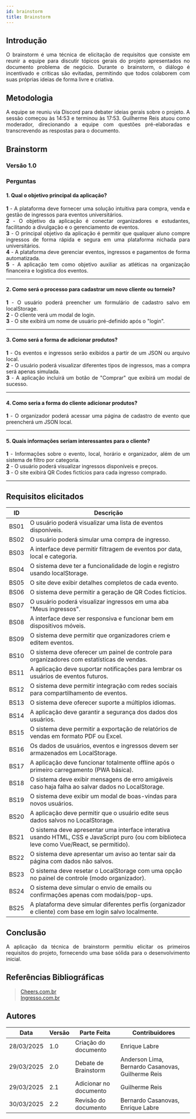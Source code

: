 ```yaml
---
id: brainstorm
title: Brainstorm
---
```


## Introdução
<p align="justify">
O brainstorm é uma técnica de elicitação de requisitos que consiste em reunir a equipe para discutir tópicos gerais do projeto apresentados no documento problema de negócio. Durante o brainstorm, o diálogo é incentivado e críticas são evitadas, permitindo que todos colaborem com suas próprias ideias de forma livre e criativa.
</p>

## Metodologia
<p align="justify">
A equipe se reuniu via Discord para debater ideias gerais sobre o projeto. A sessão começou às 14:53 e terminou às 17:53. Guilherme Reis atuou como moderador, direcionando a equipe com questões pré-elaboradas e transcrevendo as respostas para o documento.
</p>

## Brainstorm

### Versão 1.0

### Perguntas

#### 1. Qual o objetivo principal da aplicação?
<p align="justify">
<b>1</b> - A plataforma deve fornecer uma solução intuitiva para compra, venda e gestão de ingressos para eventos universitários.<br>
<b>2</b> - O objetivo da aplicação é conectar organizadores e estudantes, facilitando a divulgação e o gerenciamento de eventos.<br>
<b>3</b> - O principal objetivo da aplicação é permitir que qualquer aluno compre ingressos de forma rápida e segura em uma plataforma nichada para universitários.<br>
<b>4</b> - A plataforma deve gerenciar eventos, ingressos e pagamentos de forma automatizada.<br>
<b>5</b> - A aplicação tem como objetivo auxiliar as atléticas na organização financeira e logística dos eventos.
</p>

---

#### 2. Como será o processo para cadastrar um novo cliente ou torneio?
<p align="justify">
<b>1</b> - O usuário poderá preencher um formulário de cadastro salvo em localStorage.<br>
<b>2</b> - O cliente verá um modal de login.<br>
<b>3</b> - O site exibirá um nome de usuário pré-definido após o "login".
</p>

---

#### 3. Como será a forma de adicionar produtos?
<p align="justify">
<b>1</b> - Os eventos e ingressos serão exibidos a partir de um JSON ou arquivo local.<br>
<b>2</b> - O usuário poderá visualizar diferentes tipos de ingressos, mas a compra será apenas simulada.<br>
<b>3</b> - A aplicação incluirá um botão de "Comprar" que exibirá um modal de sucesso.
</p>

---

#### 4. Como seria a forma do cliente adicionar produtos?
<p align="justify">
<b>1</b> - O organizador poderá acessar uma página de cadastro de evento que preencherá um JSON local.
</p>

---

#### 5. Quais informações seriam interessantes para o cliente?
<p align="justify">
<b>1</b> - Informações sobre o evento, local, horário e organizador, além de um sistema de filtro por categoria.<br>
<b>2</b> - O usuário poderá visualizar ingressos disponíveis e preços.<br>
<b>3</b> - O site exibirá QR Codes fictícios para cada ingresso comprado.
</p>

---

## Requisitos elicitados
| ID   | Descrição                                                                 |
|------|---------------------------------------------------------------------------|
| BS01 | O usuário poderá visualizar uma lista de eventos disponíveis.            |
| BS02 | O usuário poderá simular uma compra de ingresso.                         |
| BS03 | A interface deve permitir filtragem de eventos por data, local e categoria. |
| BS04 | O sistema deve ter a funcionalidade de login e registro usando localStorage. |
| BS05 | O site deve exibir detalhes completos de cada evento.                    |
| BS06 | O sistema deve permitir a geração de QR Codes fictícios.                 |
| BS07 | O usuário poderá visualizar ingressos em uma aba "Meus ingressos".       |
| BS08 | A interface deve ser responsiva e funcionar bem em dispositivos móveis.  |
| BS09 | O sistema deve permitir que organizadores criem e editem eventos.        |
| BS10 | O sistema deve oferecer um painel de controle para organizadores com estatísticas de vendas. |
| BS11 | A aplicação deve suportar notificações para lembrar os usuários de eventos futuros. |
| BS12 | O sistema deve permitir integração com redes sociais para compartilhamento de eventos. |
| BS13 | O sistema deve oferecer suporte a múltiplos idiomas.                     |
| BS14 | A aplicação deve garantir a segurança dos dados dos usuários.            |
| BS15 | O sistema deve permitir a exportação de relatórios de vendas em formato PDF ou Excel. |
| BS16 | Os dados de usuários, eventos e ingressos devem ser armazenados em LocalStorage. |
| BS17 | A aplicação deve funcionar totalmente offline após o primeiro carregamento (PWA básica). |
| BS18 | O sistema deve exibir mensagens de erro amigáveis caso haja falha ao salvar dados no LocalStorage. |
| BS19 | O sistema deve exibir um modal de boas-vindas para novos usuários.        |
| BS20 | A aplicação deve permitir que o usuário edite seus dados salvos no LocalStorage. |
| BS21 | O sistema deve apresentar uma interface interativa usando HTML, CSS e JavaScript puro (ou com biblioteca leve como Vue/React, se permitido). |
| BS22 | O sistema deve apresentar um aviso ao tentar sair da página com dados não salvos. |
| BS23 | O sistema deve resetar o LocalStorage com uma opção no painel de controle (modo organizador). |
| BS24 | O sistema deve simular o envio de emails ou confirmações apenas com modais/pop-ups. |
| BS25 | A plataforma deve simular diferentes perfis (organizador e cliente) com base em login salvo localmente. |

## Conclusão
<p align="justify">
A aplicação da técnica de brainstorm permitiu elicitar os primeiros requisitos do projeto, fornecendo uma base sólida para o desenvolvimento inicial.
</p>

## Referências Bibliográficas
> [Cheers.com.br](https://cheers.com.br)  
> [Ingresso.com.br](https://www.ingresso.com)

## Autores
| Data       | Versão | Parte Feita            | Contribuidores                          |
|------------|--------|------------------------|-----------------------------------------|
| 28/03/2025 | 1.0    | Criação do documento   | Enrique Labre                           |
| 29/03/2025 | 2.0    | Debate de Brainstorm   | Anderson Lima, Bernardo Casanovas, Guilherme Reis |
| 29/03/2025 | 2.1    | Adicionar no documento | Guilherme Reis                          |
| 30/03/2025 | 2.2    | Revisão do documento   | Bernardo Casanovas, Enrique Labre       |
